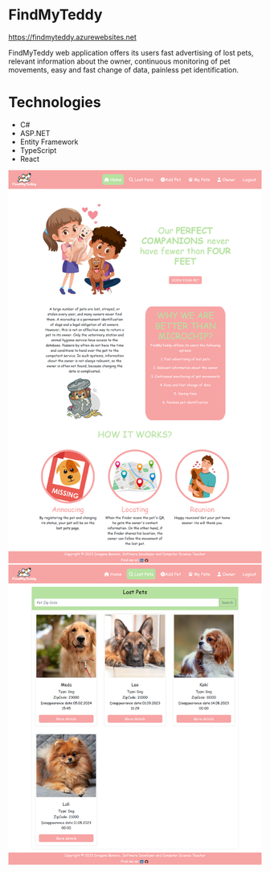 # FindMyTeddy
<a href="https://findmyteddy.azurewebsites.net">https://findmyteddy.azurewebsites.net<a>
<p align="start">
  FindMyTeddy web application offers its users fast advertising of lost pets, relevant information about the owner, continuous monitoring of pet movements, easy and fast change of data, painless pet identification.
</p>


# Technologies
<ul>
  <li>C#</li>
  <li>ASP.NET</li>
  <li>Entity Framework</li>
  <li>TypeScript</li>
  <li>React</li>
</ul>

<img src="findmyteddy-home-2.png"  alt="Prva slika" width="700"/>
<img src="findmyteddy-lostpets.png" alt="Druga slika" width="700" />



